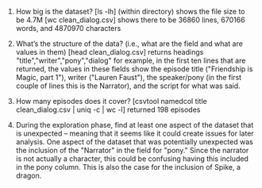 1. How big is the dataset?
    [ls -lh] (within directory) shows the file size to be 4.7M
    [wc clean_dialog.csv] shows there to be 36860 lines, 670166 words, and 4870970 characters

2. What’s the structure of the data? (i.e., what are the field and what are values in them)
    [head clean_dialog.csv] returns headings "title","writer","pony","dialog"
    for example, in the first ten lines that are returned, the values in these fields show the episode title ("Friendship is Magic, part 1"), writer ("Lauren Faust"), the speaker/pony (in the first couple of lines this is the Narrator), and the script for what was said.

3. How many episodes does it cover?
    [csvtool namedcol title clean_dialog.csv | uniq -c | wc -l] returned 198 episodes

4. During the exploration phase, find at least one aspect of the dataset that is unexpected – meaning that it seems like it could create issues for later analysis.
    One aspect of the dataset that was potentially unexpected was the inclusion of the "Narrator" in the field for "pony." Since the narrator is not actually a character, this could be confusing having this included in the pony column. This is also the case for the inclusion of Spike, a dragon.
    